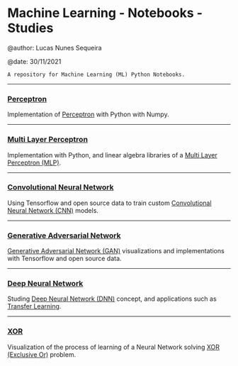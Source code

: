 # Machine Learning - Notebooks - Studies

@author: Lucas Nunes Sequeira

@date: 30/11/2021

    A repository for Machine Learning (ML) Python Notebooks.

---

### [Perceptron](https://github.com/lucasns97/ml_notebooks/tree/main/Perceptron)

Implementation of [Perceptron](https://pt.wikipedia.org/wiki/Perceptron) with Python with Numpy.


---

### [Multi Layer Perceptron](https://github.com/lucasns97/ml_notebooks/tree/main/Multi%20Layer%20Perceptron)

Implementation with Python, and linear algebra libraries of a [Multi Layer Perceptron (MLP)](https://en.wikipedia.org/wiki/Multilayer_perceptron).

---

### [Convolutional Neural Network](https://github.com/lucasns97/ml_notebooks/tree/main/Convolutional%20Neural%20Networks)

Using Tensorflow and open source data to train custom [Convolutional Neural Network (CNN)](https://en.wikipedia.org/wiki/Convolutional_neural_network) models.

---

### [Generative Adversarial Network](https://github.com/lucasns97/ml_notebooks/tree/main/Generative%20Adversarial%20Network)

[Generative Adversarial Network (GAN)](https://en.wikipedia.org/wiki/Generative_adversarial_network) visualizations and implementations with Tensorflow and open source data.

---

### [Deep Neural Network](https://github.com/lucasns97/ml_notebooks/tree/main/https://github.com/lucasns97/ml_notebooks/tree/main/Deep%20Neural%20Networks)

Studing [Deep Neural Network (DNN)](https://en.wikipedia.org/wiki/Deep_learning) concept, and applications such as [Transfer Learning](https://en.wikipedia.org/wiki/Transfer_learning#:~:text=Transfer%20learning%20(TL)%20is%20a,when%20trying%20to%20recognize%20trucks.).

---

### [XOR](https://github.com/lucasns97/ml_notebooks/tree/main/XOR)

Visualization of the process of learning of a Neural Network solving [XOR (Exclusive Or)](https://pt.wikipedia.org/wiki/Ou_exclusivo) problem.